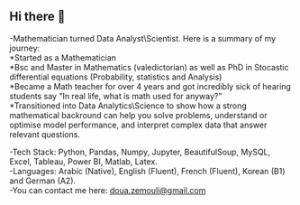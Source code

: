 ## Hi there 👋

-Mathematician turned Data Analyst\Scientist. Here is a summary of my journey:  
*Started as a Mathematician   
*Bsc and Master in Mathematics (valedictorian) as well as PhD in Stocastic differential equations (Probability, statistics and Analysis)  
*Became a Math teacher for over 4 years and got incredibly sick of hearing students say "In real life, what is math used for anyway?"  
*Transitioned into Data Analytics\Science to show how a strong mathematical backround can help you solve problems, understand or optimise model performance, and interpret complex data that answer relevant questions. 

-Tech Stack: Python, Pandas, Numpy, Jupyter, BeautifulSoup, MySQL, Excel, Tableau, Power BI, Matlab, Latex.  
-Languages: Arabic (Native), English (Fluent), French (Fluent), Korean (B1) and German (A2).  
-You can contact me here: doua.zemouli@gmail.com  

<!--...
- 🔭 I’m currently working on ...
- 🌱 I’m currently learning ...
- 👯 I’m looking to collaborate on ...
- 🤔 I’m looking for help with ...
- 💬 Ask me about ...
- 📫 How to reach me: ...
- 😄 Pronouns: ...
- ⚡ Fun fact: ...
-Skills: Python, SQL, Statistics
-Future plans:
-->
